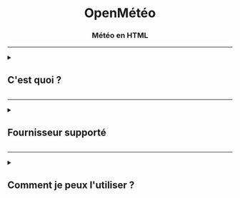 <div align="center">
  <h1>OpenMétéo</h1>
  <h3>Météo en HTML</h3></div>
  
---

<details>
<summary><h2>C'est quoi ?</h2></summary>
<p>OpenMétéo est un projet qui utilise des clés API (non fourni) pour avoir plusieurs informations de la météo selon votre position (peut varier selon le fournisseur).</p>
<p>Ce projet est encore en développement, attendez vous à des bugs, des informations manquantes, etc.</p>
</details>

---

<details>
<summary><h2>Fournisseur supporté</h2></summary>
<p><li><a href="https://www.weatherapi.com/my/">WeatherAPI.com</a></li></p>
</details>

---

<details>
<summary><h2>Comment je peux l'utiliser ?</h2></summary>
<p>1. Aller sur <a href="https://open-meteo.vercel.app/">mon site web</a>.</p>
<p>2. Choisissez le fournisseur.</p>
<p>3. Autorisez l'accès à votre position (il y aura bientôt une zone de texte).</p>
<p>4. Coller votre clé API dans la zone de texte 'Clé API : '.</p>
<p>5. Cliquez sur 'Mettre à jour'.</p>
</details>
